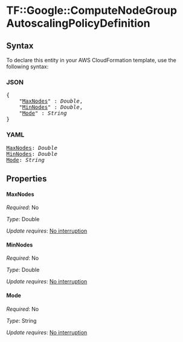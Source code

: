 # TF::Google::ComputeNodeGroup AutoscalingPolicyDefinition

## Syntax

To declare this entity in your AWS CloudFormation template, use the following syntax:

### JSON

<pre>
{
    "<a href="#maxnodes" title="MaxNodes">MaxNodes</a>" : <i>Double</i>,
    "<a href="#minnodes" title="MinNodes">MinNodes</a>" : <i>Double</i>,
    "<a href="#mode" title="Mode">Mode</a>" : <i>String</i>
}
</pre>

### YAML

<pre>
<a href="#maxnodes" title="MaxNodes">MaxNodes</a>: <i>Double</i>
<a href="#minnodes" title="MinNodes">MinNodes</a>: <i>Double</i>
<a href="#mode" title="Mode">Mode</a>: <i>String</i>
</pre>

## Properties

#### MaxNodes

_Required_: No

_Type_: Double

_Update requires_: [No interruption](https://docs.aws.amazon.com/AWSCloudFormation/latest/UserGuide/using-cfn-updating-stacks-update-behaviors.html#update-no-interrupt)

#### MinNodes

_Required_: No

_Type_: Double

_Update requires_: [No interruption](https://docs.aws.amazon.com/AWSCloudFormation/latest/UserGuide/using-cfn-updating-stacks-update-behaviors.html#update-no-interrupt)

#### Mode

_Required_: No

_Type_: String

_Update requires_: [No interruption](https://docs.aws.amazon.com/AWSCloudFormation/latest/UserGuide/using-cfn-updating-stacks-update-behaviors.html#update-no-interrupt)

